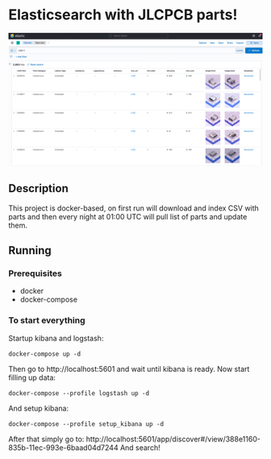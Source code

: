 # Elasticsearch with JLCPCB parts!

![preview](docs/img.png)

## Description
This project is docker-based, on first run will download and index CSV 
with parts and then every night at 01:00 UTC will pull list of parts 
and update them.

## Running
### Prerequisites
- docker
- docker-compose

### To start everything
Startup kibana and logstash:
```shell
docker-compose up -d 
```
Then go to http://localhost:5601 and wait until kibana is ready.
Now start filling up data:
```shell
docker-compose --profile logstash up -d
```

And setup kibana:
```shell
docker-compose --profile setup_kibana up -d
```

After that simply go to:
http://localhost:5601/app/discover#/view/388e1160-835b-11ec-993e-6baad04d7244
And search!
